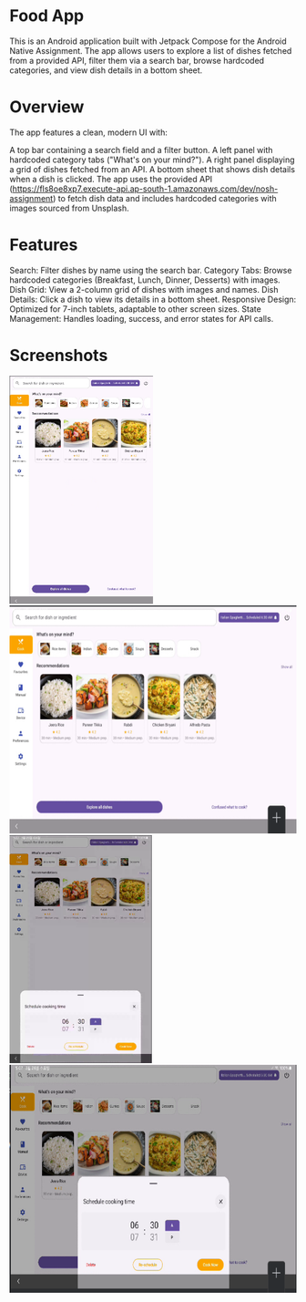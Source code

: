 # Food App
This is an Android application built with Jetpack Compose for the Android Native Assignment. The app allows users to explore a list of dishes fetched from a provided API, filter them via a search bar, browse hardcoded categories, and view dish details in a bottom sheet.

# Overview
The app features a clean, modern UI with:

A top bar containing a search field and a filter button.
A left panel with hardcoded category tabs ("What's on your mind?").
A right panel displaying a grid of dishes fetched from an API.
A bottom sheet that shows dish details when a dish is clicked.
The app uses the provided API (https://fls8oe8xp7.execute-api.ap-south-1.amazonaws.com/dev/nosh-assignment) to fetch dish data and includes hardcoded categories with images sourced from Unsplash.

# Features
Search: Filter dishes by name using the search bar.
Category Tabs: Browse hardcoded categories (Breakfast, Lunch, Dinner, Desserts) with images.
Dish Grid: View a 2-column grid of dishes with images and names.
Dish Details: Click a dish to view its details in a bottom sheet.
Responsive Design: Optimized for 7-inch tablets, adaptable to other screen sizes.
State Management: Handles loading, success, and error states for API calls.

# Screenshots

<img src="/ss/1.png" height="400px"/> <img src="/ss/2.png" height="400px"/>
<img src="/ss/3.png" height="400px"/> <img src="/ss/4.png" height="400px"/>

